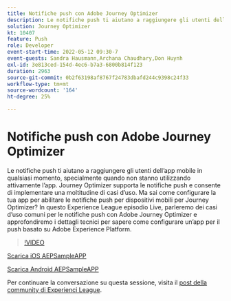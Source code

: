 ```yaml
---
title: Notifiche push con Adobe Journey Optimizer
description: Le notifiche push ti aiutano a raggiungere gli utenti dell’app mobile in qualsiasi momento, specialmente quando non stanno utilizzando attivamente l’app. Journey Optimizer supporta push not... (Le descrizioni devono essere comprese tra 60 e 160 caratteri)
solution: Journey Optimizer
kt: 10407
feature: Push
role: Developer
event-start-time: 2022-05-12 09:30-7
event-guests: Sandra Hausmann,Archana Chaudhary,Don Huynh
exl-id: 3e813ced-154d-4ec6-b7a3-6800b814f123
duration: 2963
source-git-commit: 0b2f63198af8767f24783dbafd244c9398c24f33
workflow-type: tm+mt
source-wordcount: '164'
ht-degree: 25%

---
```


# Notifiche push con Adobe Journey Optimizer

Le notifiche push ti aiutano a raggiungere gli utenti dell’app mobile in qualsiasi momento, specialmente quando non stanno utilizzando attivamente l’app. Journey Optimizer supporta le notifiche push e consente di implementare una moltitudine di casi d’uso. Ma sai come configurare la tua app per abilitare le notifiche push per dispositivi mobili per Journey Optimizer? In questo Experience League episodio Live, parleremo dei casi d’uso comuni per le notifiche push con Adobe Journey Optimizer e approfondiremo i dettagli tecnici per sapere come configurare un’app per il push basato su Adobe Experience Platform.

>[!VIDEO](https://video.tv.adobe.com/v/342810/?quality=12&learn=on)

[Scarica iOS AEPSampleAPP](https://github.com/adobe/aepsdk-sample-app-ios)

[Scarica Android AEPSampleAPP](https://github.com/adobe/aepsdk-sample-app-android)

Per continuare la conversazione su questa sessione, visita il [post della community di Experienci League](https://experienceleaguecommunities.adobe.com/t5/journey-optimizer-discussions/experience-league-live-post-session-discussion-push/td-p/451869).

